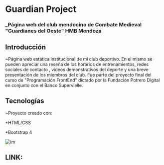 # Guardian Project #
		

###  _Página web del club mendocino de Combate Medieval "Guardianes del Oeste" HMB Mendoza  ###




## Introducción  ##
~Página web estática institucional de mi club deportivo. En el mismo se pueden apreciar una reseña de los horarios de entrenamientos, redes sociales de contacto , videos demonstrativos del deporte y una breve presentación de los miembros del club. Fue parte del proyecto final del curso de "Programación FrontEnd" dictado por la Fundación Potrero Digital en conjunto con el Banco Supervielle. 




##  Tecnologías ##
~Proyecto creado con: 


*HTML/CSS

*Bootstrap 4 

![im](https://user-images.githubusercontent.com/88466150/198708346-78c8615f-a518-4d81-9225-49187c23f213.png)


##    LINK:            ##







